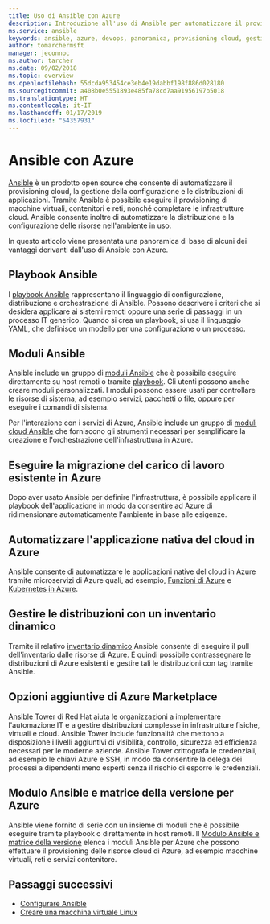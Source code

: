 ```yaml
---
title: Uso di Ansible con Azure
description: Introduzione all'uso di Ansible per automatizzare il provisioning cloud, la gestione della configurazione e le distribuzioni di applicazioni.
ms.service: ansible
keywords: ansible, azure, devops, panoramica, provisioning cloud, gestione della configurazione, distribuzione di applicazioni, moduli ansible, playbook ansible
author: tomarchermsft
manager: jeconnoc
ms.author: tarcher
ms.date: 09/02/2018
ms.topic: overview
ms.openlocfilehash: 55dcda953454ce3eb4e19dabbf198f886d028180
ms.sourcegitcommit: a408b0e5551893e485fa78cd7aa91956197b5018
ms.translationtype: HT
ms.contentlocale: it-IT
ms.lasthandoff: 01/17/2019
ms.locfileid: "54357931"
---
```

# <a name="ansible-with-azure"></a>Ansible con Azure

[Ansible](https://www.ansible.com) è un prodotto open source che consente di automatizzare il provisioning cloud, la gestione della configurazione e le distribuzioni di applicazioni. Tramite Ansible è possibile eseguire il provisioning di macchine virtuali, contenitori e reti, nonché completare le infrastrutture cloud. Ansible consente inoltre di automatizzare la distribuzione e la configurazione delle risorse nell'ambiente in uso.

In questo articolo viene presentata una panoramica di base di alcuni dei vantaggi derivanti dall'uso di Ansible con Azure.

## <a name="ansible-playbooks"></a>Playbook Ansible

I [playbook Ansible](https://docs.ansible.com/ansible/latest/playbooks.html) rappresentano il linguaggio di configurazione, distribuzione e orchestrazione di Ansible. Possono descrivere i criteri che si desidera applicare ai sistemi remoti oppure una serie di passaggi in un processo IT generico. Quando si crea un playbook, si usa il linguaggio YAML, che definisce un modello per una configurazione o un processo.

## <a name="ansible-modules"></a>Moduli Ansible

Ansible include un gruppo di [moduli Ansible](https://docs.ansible.com/ansible/latest/modules_by_category.html) che è possibile eseguire direttamente su host remoti o tramite [playbook](https://docs.ansible.com/ansible/latest/playbooks.html). Gli utenti possono anche creare moduli personalizzati. I moduli possono essere usati per controllare le risorse di sistema, ad esempio servizi, pacchetti o file, oppure per eseguire i comandi di sistema.

Per l'interazione con i servizi di Azure, Ansible include un gruppo di [moduli cloud Ansible](https://docs.ansible.com/ansible/list_of_cloud_modules.html#azure) che forniscono gli strumenti necessari per semplificare la creazione e l'orchestrazione dell'infrastruttura in Azure. 

## <a name="migrate-existing-workload-to-azure"></a>Eseguire la migrazione del carico di lavoro esistente in Azure

Dopo aver usato Ansible per definire l'infrastruttura, è possibile applicare il playbook dell'applicazione in modo da consentire ad Azure di ridimensionare automaticamente l'ambiente in base alle esigenze. 

## <a name="automate-cloud-native-application-in-azure"></a>Automatizzare l'applicazione nativa del cloud in Azure

Ansible consente di automatizzare le applicazioni native del cloud in Azure tramite microservizi di Azure quali, ad esempio, [Funzioni di Azure](https://azure.microsoft.com//services/functions/) e [Kubernetes in Azure](https://azure.microsoft.com/services/container-service/kubernetes/).  

## <a name="manage-deployments-with-dynamic-inventory"></a>Gestire le distribuzioni con un inventario dinamico
Tramite il relativo [inventario dinamico](https://docs.ansible.com/ansible/intro_dynamic_inventory.html) Ansible consente di eseguire il pull dell'inventario dalle risorse di Azure. È quindi possibile contrassegnare le distribuzioni di Azure esistenti e gestire tali le distribuzioni con tag tramite Ansible.

## <a name="additional-azure-marketplace-options"></a>Opzioni aggiuntive di Azure Marketplace
[Ansible Tower](https://azuremarketplace.microsoft.com/marketplace/apps/redhat.ansible-tower) di Red Hat aiuta le organizzazioni a implementare l'automazione IT e a gestire distribuzioni complesse in infrastrutture fisiche, virtuali e cloud. Ansible Tower include funzionalità che mettono a disposizione i livelli aggiuntivi di visibilità, controllo, sicurezza ed efficienza necessari per le moderne aziende. Ansible Tower crittografa le credenziali, ad esempio le chiavi Azure e SSH, in modo da consentire la delega dei processi a dipendenti meno esperti senza il rischio di esporre le credenziali.

## <a name="ansible-module-and-version-matrix-for-azure"></a>Modulo Ansible e matrice della versione per Azure
Ansible viene fornito di serie con un insieme di moduli che è possibile eseguire tramite playbook o direttamente in host remoti.
Il [Modulo Ansible e matrice della versione](./ansible-matrix.md) elenca i moduli Ansible per Azure che possono effettuare il provisioning delle risorse cloud di Azure, ad esempio macchine virtuali, reti e servizi contenitore. 

## <a name="next-steps"></a>Passaggi successivi
- [Configurare Ansible](/azure/virtual-machines/linux/ansible-install-configure?toc=%2Fen-us%2Fazure%2Fansible%2Ftoc.json&bc=%2Fen-us%2Fazure%2Fbread%2Ftoc.json)
- [Creare una macchina virtuale Linux](/azure/virtual-machines/linux/ansible-create-vm?toc=%2Fen-us%2Fazure%2Fansible%2Ftoc.json&bc=%2Fen-us%2Fazure%2Fbread%2Ftoc.json)
